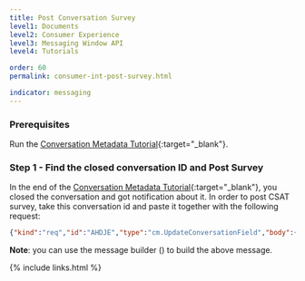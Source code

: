 ```yaml
---
title: Post Conversation Survey
level1: Documents
level2: Consumer Experience
level3: Messaging Window API
level4: Tutorials

order: 60
permalink: consumer-int-post-survey.html

indicator: messaging
---
```


### Prerequisites
Run the [Conversation Metadata Tutorial](consumer-int-conversation-md.html){:target="_blank"}.

### Step 1 - Find the closed conversation ID and Post Survey

In the end of the [Conversation Metadata Tutorial](consumer-int-conversation-md.html){:target="_blank"}, you closed the conversation and got notification about it. In order to post CSAT survey, take this conversation id and paste it together with the following request:


```json
{"kind":"req","id":"AHDJE","type":"cm.UpdateConversationField","body":{"conversationId":"__CONVERSATION_ID__","conversationField":{"field":"CSATRate","csatRate":5,"csatResolutionConfirmation":true,"status":"FILLED"}}}
```
**Note**: you can use the message builder (<a href="consumer-int-msg-csat-conv.html" target="_blank"><i class="fa fa-magic" aria-hidden="true"></i></a>) to build the above message. 

{% include links.html %}

